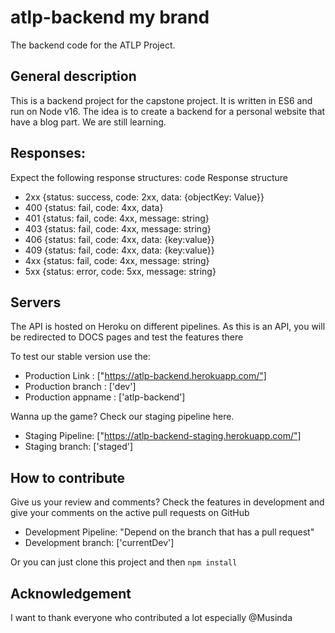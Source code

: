 # atlp-backend my brand
The backend code for the ATLP Project.

## General description
This is a backend project for the capstone project.
It is written in ES6 and run on Node v16. The idea is to create a backend for a personal website that have a blog part. We are still learning.

## Responses:
Expect the following response structures:
code        Response structure
- 2xx         {status: success, code: 2xx, data: {objectKey: Value}}
- 400         {status: fail, code: 4xx, data}
- 401         {status: fail, code: 4xx, message: string}
- 403         {status: fail, code: 4xx, message: string}
- 406         {status: fail, code: 4xx, data: {key:value}}
- 409         {status: fail, code: 4xx, data: {key:value}}
- 4xx        {status: fail, code: 4xx, message: string}
- 5xx         {status: error, code: 5xx, message: string}

## Servers

The API is hosted on Heroku on different pipelines.
As this is an API, you will be redirected to DOCS pages and test the features there


To test our stable version use the:
- Production Link : ["https://atlp-backend.herokuapp.com/"]
- Production branch : ['dev']
- Production appname : ['atlp-backend']

Wanna up the game? Check our staging pipeline here.
- Staging Pipeline: ["https://atlp-backend-staging.herokuapp.com/"]
- Staging branch: ['staged']

## How to contribute
Give us your review and comments? Check the features in development and give your 
comments on the active pull requests on GitHub
- Development Pipeline: "Depend on the branch that has a pull request"
- Development branch: ['currentDev']

Or you can just clone this project and then 
`npm install`

## Acknowledgement
I want to thank everyone who contributed a lot especially @Musinda


